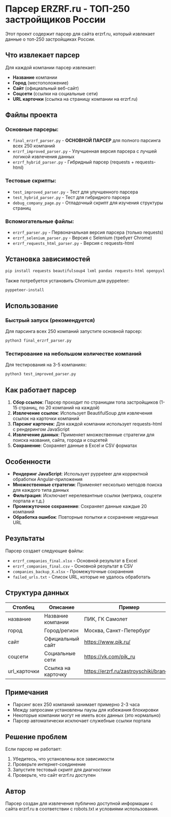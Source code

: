 # Парсер ERZRF.ru - ТОП-250 застройщиков России

Этот проект содержит парсер для сайта erzrf.ru, который извлекает данные о топ-250 застройщиках России.

## Что извлекает парсер

Для каждой компании парсер извлекает:
- **Название** компании
- **Город** (местоположение)
- **Сайт** (официальный веб-сайт)
- **Соцсети** (ссылки на социальные сети)
- **URL карточки** (ссылка на страницу компании на erzrf.ru)

## Файлы проекта

### Основные парсеры:
- `final_erzrf_parser.py` - **ОСНОВНОЙ ПАРСЕР** для полного парсинга всех 250 компаний
- `erzrf_improved_parser.py` - Улучшенная версия парсера с лучшей логикой извлечения данных
- `erzrf_hybrid_parser.py` - Гибридный парсер (requests + requests-html)

### Тестовые скрипты:
- `test_improved_parser.py` - Тест для улучшенного парсера
- `test_hybrid_parser.py` - Тест для гибридного парсера
- `debug_company_page.py` - Отладочный скрипт для изучения структуры страниц

### Вспомогательные файлы:
- `erzrf_parser.py` - Первоначальная версия парсера (только requests)
- `erzrf_selenium_parser.py` - Версия с Selenium (требует Chrome)
- `erzrf_requests_html_parser.py` - Версия с requests-html

## Установка зависимостей

```bash
pip install requests beautifulsoup4 lxml pandas requests-html openpyxl lxml_html_clean
```

Также потребуется установить Chromium для pyppeteer:
```bash
pyppeteer-install
```

## Использование

### Быстрый запуск (рекомендуется)

Для парсинга всех 250 компаний запустите основной парсер:

```bash
python3 final_erzrf_parser.py
```

### Тестирование на небольшом количестве компаний

Для тестирования на 3-5 компаниях:

```bash
python3 test_improved_parser.py
```

## Как работает парсер

1. **Сбор ссылок**: Парсер проходит по страницам топа застройщиков (1-15 страниц, по 20 компаний на каждой)
2. **Извлечение ссылок**: Использует BeautifulSoup для извлечения ссылок на карточки компаний
3. **Парсинг карточек**: Для каждой компании использует requests-html с рендерингом JavaScript
4. **Извлечение данных**: Применяет множественные стратегии для поиска названия, сайта, города и соцсетей
5. **Сохранение**: Сохраняет данные в Excel и CSV форматах

## Особенности

- **Рендеринг JavaScript**: Использует pyppeteer для корректной обработки Angular-приложения
- **Множественные стратегии**: Применяет несколько методов поиска для каждого типа данных
- **Фильтрация**: Исключает нерелевантные ссылки (метрика, соцсети портала и т.д.)
- **Промежуточное сохранение**: Сохраняет данные каждые 20 компаний
- **Обработка ошибок**: Повторные попытки и сохранение неудачных URL

## Результаты

Парсер создает следующие файлы:
- `erzrf_companies_final.xlsx` - Основной результат в Excel
- `erzrf_companies_final.csv` - Основной результат в CSV
- `companies_backup_X.xlsx` - Промежуточные сохранения
- `failed_urls.txt` - Список URL, которые не удалось обработать

## Структура данных

| Столбец | Описание | Пример |
|---------|----------|--------|
| название | Название компании | ПИК, ГК Самолет |
| город | Город/регион | Москва, Санкт-Петербург |
| сайт | Официальный сайт | https://www.pik.ru/ |
| соцсети | Социальные сети | https://vk.com/pik_ru |
| url_карточки | Ссылка на карточку | https://erzrf.ru/zastroyschiki/brand/... |

## Примечания

- Парсинг всех 250 компаний занимает примерно 2-3 часа
- Между запросами установлены паузы для избежания блокировки
- Некоторые компании могут не иметь всех данных (это нормально)
- Парсер автоматически исключает служебные ссылки портала

## Решение проблем

Если парсер не работает:
1. Убедитесь, что установлены все зависимости
2. Проверьте интернет-соединение
3. Запустите тестовый скрипт для диагностики
4. Проверьте, что сайт erzrf.ru доступен

## Автор

Парсер создан для извлечения публично доступной информации с сайта erzrf.ru в соответствии с robots.txt и условиями использования.